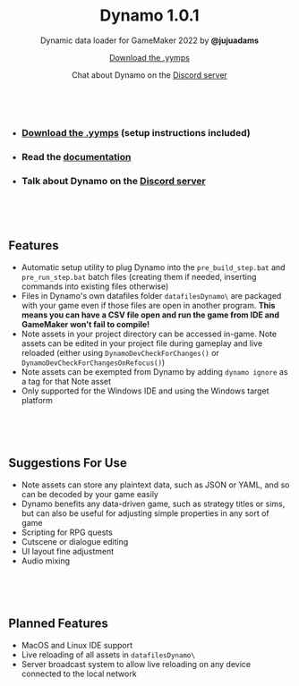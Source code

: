 <h1 align="center">Dynamo 1.0.1</h1>

<p align="center">Dynamic data loader for GameMaker 2022 by <b>@jujuadams</b></p>

<p align="center"><a href="https://github.com/JujuAdams/Dynamo/releases/">Download the .yymps</a></p>

<p align="center">Chat about Dynamo on the <a href="https://discord.gg/8krYCqr">Discord server</a></p>

&nbsp;

&nbsp;

- ### [Download the .yymps](https://github.com/JujuAdams/Dynamo/releases/) (setup instructions included)
- ### Read the [documentation](http://jujuadams.github.io/Dynamo)
- ### Talk about Dynamo on the [Discord server](https://discord.gg/8krYCqr)

&nbsp;

&nbsp;

## Features

- Automatic setup utility to plug Dynamo into the `pre_build_step.bat` and `pre_run_step.bat` batch files (creating them if needed, inserting commands into existing files otherwise)
- Files in Dynamo's own datafiles folder `datafilesDynamo\` are packaged with your game even if those files are open in another program. **This means you can have a CSV file open and run the game from IDE and GameMaker won't fail to compile!**
- Note assets in your project directory can be accessed in-game. Note assets can be edited in your project file during gameplay and live reloaded (either using `DynamoDevCheckForChanges()` or `DynamoDevCheckForChangesOnRefocus()`)
- Note assets can be exempted from Dynamo by adding `dynamo ignore` as a tag for that Note asset
- Only supported for the Windows IDE and using the Windows target platform

&nbsp;

&nbsp;

## Suggestions For Use

- Note assets can store any plaintext data, such as JSON or YAML, and so can be decoded by your game easily
- Dynamo benefits any data-driven game, such as strategy titles or sims, but can also be useful for adjusting simple properties in any sort of game
- Scripting for RPG quests
- Cutscene or dialogue editing
- UI layout fine adjustment
- Audio mixing

&nbsp;

&nbsp;

## Planned Features

- MacOS and Linux IDE support
- Live reloading of all assets in `datafilesDynamo\`
- Server broadcast system to allow live reloading on any device connected to the local network
